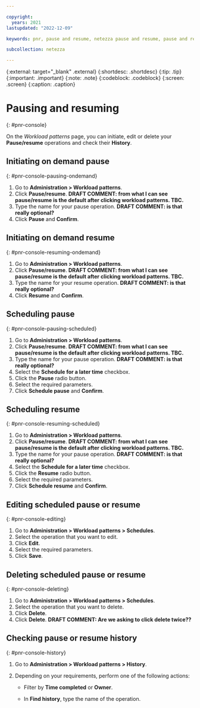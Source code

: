 ```yaml
---

copyright:
  years: 2021
lastupdated: "2022-12-09"

keywords: pnr, pause and resume, netezza pause and resume, pause and resume by using netezza web console, pausing and resuming netezza performance server with the web console

subcollection: netezza

---
```


{:external: target="_blank" .external}
{:shortdesc: .shortdesc}
{:tip: .tip}
{:important: .important}
{:note: .note}
{:codeblock: .codeblock}
{:screen: .screen}
{:caption: .caption}

# Pausing and resuming
{: #pnr-console}

On the *Workload patterns* page, you can initiate, edit or delete your **Pause/resume** operations and check their **History**.

## Initiating on demand pause
{: #pnr-console-pausing-ondemand}

1. Go to **Administration > Workload patterns**.
1. Click **Pause/resume**. **DRAFT COMMENT: from what I can see pause/resume is the default after clicking workload patterns. TBC.**
1. Type the name for your pause operation. **DRAFT COMMENT: is that really optional?**
1. Click **Pause** and **Confirm**.


## Initiating on demand resume
{: #pnr-console-resuming-ondemand}

1. Go to **Administration > Workload patterns**.
1. Click **Pause/resume**. **DRAFT COMMENT: from what I can see pause/resume is the default after clicking workload patterns. TBC.**
1. Type the name for your resume operation. **DRAFT COMMENT: is that really optional?**
1. Click **Resume** and **Confirm**.

## Scheduling pause
{: #pnr-console-pausing-scheduled}

1. Go to **Administration > Workload patterns**.
1. Click **Pause/resume**. **DRAFT COMMENT: from what I can see pause/resume is the default after clicking workload patterns. TBC.**
1. Type the name for your pause operation. **DRAFT COMMENT: is that really optional?**
1. Select the **Schedule for a later time** checkbox.
1. Click the **Pause** radio button.
1. Select the required parameters.
1. Click **Schedule pause** and **Confirm**.

## Scheduling resume
{: #pnr-console-resuming-scheduled}

1. Go to **Administration > Workload patterns**.
1. Click **Pause/resume**. **DRAFT COMMENT: from what I can see pause/resume is the default after clicking workload patterns. TBC.**
1. Type the name for your pause operation. **DRAFT COMMENT: is that really optional?**
1. Select the **Schedule for a later time** checkbox.
1. Click the **Resume** radio button.
1. Select the required parameters.
1. Click **Schedule resume** and **Confirm**.

## Editing scheduled pause or resume
{: #pnr-console-editing}

1. Go to **Administration > Workload patterns > Schedules**.
1. Select the operation that you want to edit.
1. Click **Edit**.
1. Select the required parameters.
1. Click **Save**.

## Deleting scheduled pause or resume
{: #pnr-console-deleting}

1. Go to **Administration > Workload patterns > Schedules**.
1. Select the operation that you want to delete.
1. Click **Delete**.
1. Click **Delete**. **DRAFT COMMENT: Are we asking to click delete twice??**

## Checking pause or resume history
{: #pnr-console-history}

1. Go to **Administration > Workload patterns > History**.
1. Depending on your requirements, perform one of the following actions:

   - Filter by **Time completed** or **Owner**.

   - In **Find history**, type the name of the operation.
